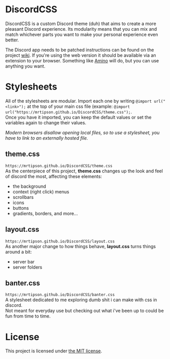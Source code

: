  # DiscordCSS

DiscordCSS is a custom Discord theme (duh) that aims to create a more pleasant Discord experience.
Its modularity means that you can mix and match whichever parts you want to make your personal experience even better.

The Discord app needs to be patched instructions can be found on the project [wiki](https://github.com/MrTipson/DiscordCSS/wiki).
If you're using the web version it should be available via an extension to your browser. Something like [Amino](https://chrome.google.com/webstore/detail/amino-live-css-editor/pbcpfbcibpcbfbmddogfhcijfpboeaaf) will do, but you can use anything you want.

# Stylesheets

All of the stylesheets are modular. Import each one by writing `@import url("<link>");` at the top of your main css file (example: `@import url("https://mrtipson.github.io/DiscordCSS/theme.css");`.\
Once you have it imported, you can keep the default values or set the variables again to change their values.

*Modern browsers disallow opening local files, so to use a stylesheet, you have to link to an externally hosted file.*

## theme.css

`https://mrtipson.github.io/DiscordCSS/theme.css`\
As the centerpiece of this project, **theme.css** changes up the look and feel of discord the most, affecting these elements:
- the background
- context (right click) menus
- scrollbars
- icons
- buttons
- gradients, borders, and more...

## layout.css

`https://mrtipson.github.io/DiscordCSS/layout.css`\
As another major change to how things behave, **layout.css** turns things around a bit:
- server bar
- server folders 

## banter.css

`https://mrtipson.github.io/DiscordCSS/banter.css`\
A stylesheet dedicated to me exploring dumb shit i can make with css in discord.\
Not meant for everyday use but checking out what i've been up to could be fun from time to time.

# License

This project is licensed under [the MIT license](https://github.com/MrTipson/DiscordCSS/blob/HEAD/LICENSE).
